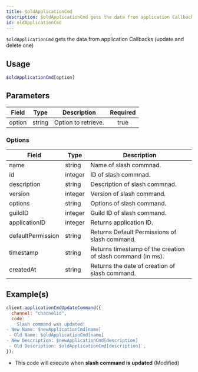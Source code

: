```yaml
---
title: $oldApplicationCmd
description: $oldApplicationCmd gets the data from application Callbacks (update and delete one)
id: oldApplicationCmd
---
```


`$oldApplicationCmd` gets the data from application Callbacks (update and delete one)

## Usage

```php
$oldApplicationCmd[option]
```

## Parameters

| Field  | Type   | Description         | Required |
| ------ | ------ | ------------------- | :------: |
| option | string | Option to retrieve. |   true   |

### Options

| Field             | Type    | Description                                                 |
| ----------------- | ------- | ----------------------------------------------------------- |
| name              | string  | Name of slash commnad.                                      |
| id                | integer | ID of slash commnad.                                        |
| description       | string  | Description of slash commnad.                               |
| version           | integer | Version of slash command.                                   |
| options           | string  | Options of slash command.                                   |
| guildID           | integer | Guild ID of slash command.                                  |
| applicationID     | integer | Returns application ID.                                     |
| defaultPermission | string  | Returns Default Permissions of slash command.               |
| timestamp         | string  | Returns timestamp of the creation of slash command (in ms). |
| createdAt         | string  | Returns the date of creation of slash command.              |

## Example(s)

```js
client.applicationCmdUpdateCommand({
  channel: "channelid",
  code: `
    Slash command was updated!
- New Name: $newApplicationCmd[name]
 - Old Name: $oldApplicationCmd[name]
- New Description: $newApplicationCmd[description]
 - Old Description: $oldApplicationCmd[description]`,
});
```

- This code will execute when **slash command is updated** (Modified)
